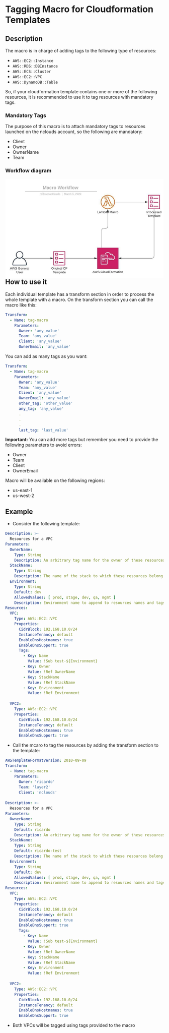 # Tagging Macro for Cloudformation Templates

## Description
The macro is in charge of adding tags to the following type of resources:
* ```AWS::EC2::Instance```
* ```AWS::RDS::DBInstance```
* ```AWS::ECS::Cluster```
* ```AWS::EC2::VPC```
* ```AWS::DynamoDB::Table```

So, if your cloudformation template contains one or more of the following resources, it is recommended to use it to tag resources with mandatory tags.

### Mandatory Tags

The purpose of this macro is to attach mandatory tags to resources launched on the nclouds account, so the following are mandatory:
* Client
* Owner
* OwnerName
* Team

### Workflow diagram

<center>
<img src="imgs/Tagging_Macro.jpeg"
     alt="workflow diagram"
     style="float: left; margin-right: 10px;" />
</center>


## How to use it

Each individual template has a transform section in order to process the whole template with a macro. On the transform section you can call the macro like this:

```yml
Transform:
  - Name: tag-macro
    Parameters:
      Owner: 'any_value'
      Team: 'any_value'
      Client: 'any_value'
      OwnerEmail: 'any_value'
```
You can add as many tags as you want:
```yml
Transform:
  - Name: tag-macro
    Parameters:
      Owner: 'any_value'
      Team: 'any_value'
      Client: 'any_value'
      OwnerEmail: 'any_value'
      other_tag: 'other_value'
      any_tag: 'any_value'
      .
      .
      .
      last_tag: 'last_value'
```
**Important:** You can add more tags but remember you need to provide the following parameters to avoid errors:

* Owner
* Team
* Client
* OwnerEmail

Macro will be available on the following regions:

* us-east-1
* us-west-2

## Example

* Consider the following template:

```yml
Description: >-
  Resources for a VPC
Parameters:
  OwnerName:
    Type: String
    Description: An arbitrary tag name for the owner of these resources
  StackName:
    Type: String
    Description: The name of the stack to which these resources belong
  Environment:
    Type: String
    Default: dev
    AllowedValues: [ prod, stage, dev, qa, mgmt ]
    Description: Environment name to append to resources names and tags
Resources:
  VPC:
    Type: AWS::EC2::VPC
    Properties:
      CidrBlock: 192.168.10.0/24
      InstanceTenancy: default
      EnableDnsHostnames: true
      EnableDnsSupport: true
      Tags:
        - Key: Name
          Value: !Sub test-${Environment}
        - Key: Owner
          Value: !Ref OwnerName
        - Key: StackName
          Value: !Ref StackName
        - Key: Environment
          Value: !Ref Environment

  VPC2:
    Type: AWS::EC2::VPC
    Properties:
      CidrBlock: 192.168.10.0/24
      InstanceTenancy: default
      EnableDnsHostnames: true
      EnableDnsSupport: true
```
* Call the mcaro to tag the resources by adding the transform section to the template:
```yml
AWSTemplateFormatVersion: 2010-09-09
Transform:
  - Name: tag-macro
    Parameters:
      Owner: 'ricardo'
      Team: 'layer2'
      Client: 'nclouds'

Description: >-
  Resources for a VPC
Parameters:
  OwnerName:
    Type: String
    Default: ricardo
    Description: An arbitrary tag name for the owner of these resources
  StackName:
    Type: String
    Default: ricardo-test
    Description: The name of the stack to which these resources belong
  Environment:
    Type: String
    Default: dev
    AllowedValues: [ prod, stage, dev, qa, mgmt ]
    Description: Environment name to append to resources names and tags
Resources:
  VPC:
    Type: AWS::EC2::VPC
    Properties:
      CidrBlock: 192.168.10.0/24
      InstanceTenancy: default
      EnableDnsHostnames: true
      EnableDnsSupport: true
      Tags:
        - Key: Name
          Value: !Sub test-${Environment}
        - Key: Owner
          Value: !Ref OwnerName
        - Key: StackName
          Value: !Ref StackName
        - Key: Environment
          Value: !Ref Environment

  VPC2:
    Type: AWS::EC2::VPC
    Properties:
      CidrBlock: 192.168.10.0/24
      InstanceTenancy: default
      EnableDnsHostnames: true
      EnableDnsSupport: true
```
* Both VPCs will be tagged using tags provided to the macro